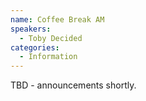 ```yaml
---
name: Coffee Break AM
speakers:
  - Toby Decided
categories:
  - Information
---
```


TBD - announcements shortly.